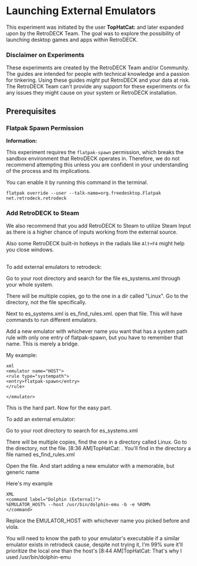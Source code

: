 # Launching External Emulators 

This experiment was initiated by the user **TopHatCat:** and later expanded upon by the RetroDECK Team. The goal was to explore the possibility of launching desktop games and apps within RetroDECK.

### Disclaimer on Experiments 

These experiments are created by the RetroDECK Team and/or Community. The guides are intended for people with technical knowledge and a passion for tinkering. Using these guides *might* put RetroDECK and your data at risk. The RetroDECK Team can't provide any support for these experiments or fix any issues they might cause on your system or RetroDECK installation.


## Prerequisites

### Flatpak Spawn Permission

**Information:**

This experiment requires the `flatpak-spawn` permission, which breaks the sandbox environment that RetroDECK operates in. Therefore, we do not recommend attempting this unless you are confident in your understanding of the process and its implications.

You can enable it by running this command in the terminal.

```
flatpak override --user --talk-name=org.freedesktop.Flatpak net.retrodeck.retrodeck
```

### Add RetroDECK to Steam

We also recommend that you add RetroDECK to Steam to utilize Steam Input as there is a higher chance of inputs working from the external source.

Also some RetroDECK built-in hotkeys in the radials like `Alt+F4` might help you close windows.

## 


To add external emulators to retrodeck:

Go to your root directory and search for the file es_systems.xml through your whole system.

There will be multiple copies, go to the one in a dir called "Linux". Go to the directory, not the file specifically.

Next to es_systems.xml is es_find_rules.xml. open that file. This will have commands to run different emulators.

Add a new emulator with whichever name you want that has a system path rule with only one entry of flatpak-spawn, but you have to remember that name. This is merely a bridge.

My example:
```
xml
<emulator name="HOST">
<rule type="systempath">
<entry>flatpak-spawn</entry>
</rule>

</emulator>
```


This is the hard part. Now for the easy part.


To add an external emulator:

Go to your root directory to search for es_systems.xml

There will be multiple copies, find the one in a directory called Linux. Go to the directory, not the file.
[8:36 AM]TopHatCat: .
You'll find in the directory a file named es_find_rules.xml

Open the file. And start adding a new emulator with a memorable, but generic name

Here's my example

```
XML
<command label="Dolphin (External)">
%EMULATOR_HOST% --host /usr/bin/dolphin-emu -b -e %ROM%
</command>
```

 Replace the EMULATOR_HOST with whichever name you picked before and viola.

You will need to know the path to your emulator's executable if a similar emulator exists in retrodeck cause, despite not trying it, I'm 99% sure it'll prioritize the local one than the host's 
[8:44 AM]TopHatCat: That's why I used /usr/bin/dolphin-emu
